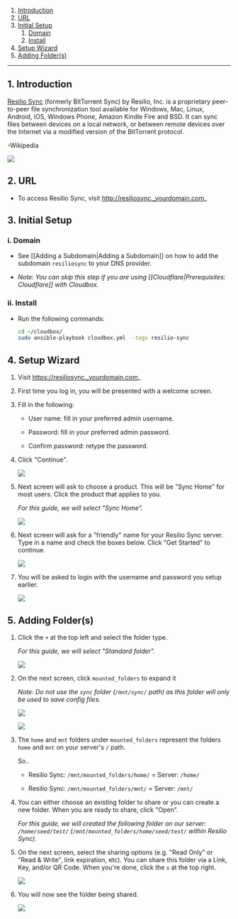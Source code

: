<!-- TOC depthFrom:1 depthTo:6 withLinks:1 updateOnSave:1 orderedList:1 -->

1. [Introduction](#1-introduction)
2. [URL](#2-url)
3. [Initial Setup](#3-initial-setup)
	1. [Domain](#i-domain)
	2. [Install](#ii-install)
4. [Setup Wizard](#4-setup-wizard)
5. [Adding Folder(s)](#5-adding-folders)

<!-- /TOC -->

---

## 1. Introduction

[Resilio Sync](https://www.resilio.com/individuals/) (formerly BitTorrent Sync) by Resilio, Inc. is a proprietary peer-to-peer file synchronization tool available for Windows, Mac, Linux, Android, iOS, Windows Phone, Amazon Kindle Fire and BSD. It can sync files between devices on a local network, or between remote devices over the Internet via a modified version of the BitTorrent protocol. 

-Wikipedia

![](https://camo.githubusercontent.com/745c768935c59dcf6430437cf2fd000144bc4fd8/68747470733a2f2f692e696d6775722e636f6d2f74356c725650342e706e67)

## 2. URL

 - To access Resilio Sync, visit http://resiliosync._yourdomain.com_

## 3. Initial Setup

### i. Domain

- See [[Adding a Subdomain|Adding a Subdomain]] on how to add the subdomain `resiliosync` to your DNS provider.

- _Note: You can skip this step if you are using [[Cloudflare|Prerequisites: Cloudflare]] with Cloudbox._

### ii. Install

- Run the following commands:

  ```bash
  cd ~/cloudbox/
  sudo ansible-playbook cloudbox.yml --tags resilio-sync
  ```

## 4. Setup Wizard

1. Visit https://resiliosync._yourdomain.com_

1. First time you log in, you will be presented with a welcome screen.

1. Fill in the following:

   - User name: fill in your preferred admin username.

   - Password: fill in your preferred admin password.

   - Confirm password: retype the password.

1. Click "Continue".

   ![](https://i.imgur.com/klEIhGQ.png)

1. Next screen will ask to choose a product. This will be "Sync Home" for most users. Click the product that applies to you.

   _For this guide, we will select "Sync Home"._

   ![](https://i.imgur.com/vZ0vG4m.png)

1. Next screen will ask for a "friendly" name for your Resilio Sync server. Type in a name and check the boxes  below. Click "Get Started" to continue.

   ![](https://i.imgur.com/glH7nL1.png)

1. You will be asked to login with the username and password you setup earlier.

   ![](https://i.imgur.com/SRFQNEP.png)


## 5. Adding Folder(s)

1. Click the `+` at the top left and select the folder type.

   _For this guide, we will select "Standard folder"._

   ![](https://i.imgur.com/HS3ENBc.png)

1. On the next screen, click `mounted_folders` to expand it

   _Note: Do not use the `sync` folder (`/mnt/sync/` path) as this folder will only be used to save config files._

   ![](https://i.imgur.com/FUI8hA8.png)

   ![](https://i.imgur.com/ewuZ31k.png)

1. The `home` and `mnt` folders under `mounted_folders` represent the folders `home` and `mnt` on your server's `/` path.

   So..

   - Resilio Sync: `/mnt/mounted_folders/home/` = Server: `/home/`

   - Resilio Sync: `/mnt/mounted_folders/mnt/` = Server: `/mnt/`

1. You can either choose an existing folder to share or you can create a new folder. When you are ready to share, click "Open".

   _For this guide, we will created the following folder on our server: `/home/seed/test/` (`/mnt/mounted_folders/home/seed/test/` within Resilio Sync)._


1. On the next screen, select the sharing options (e.g. "Read Only" or "Read & Write", link expiration, etc). You can share this folder via a Link, Key, and/or QR Code. When you're done, click the `x` at the top right.

   ![](https://i.imgur.com/nIP6HoJ.png)

1. You will now see the folder being shared.

   ![](https://i.imgur.com/t5lrVP4.png)
